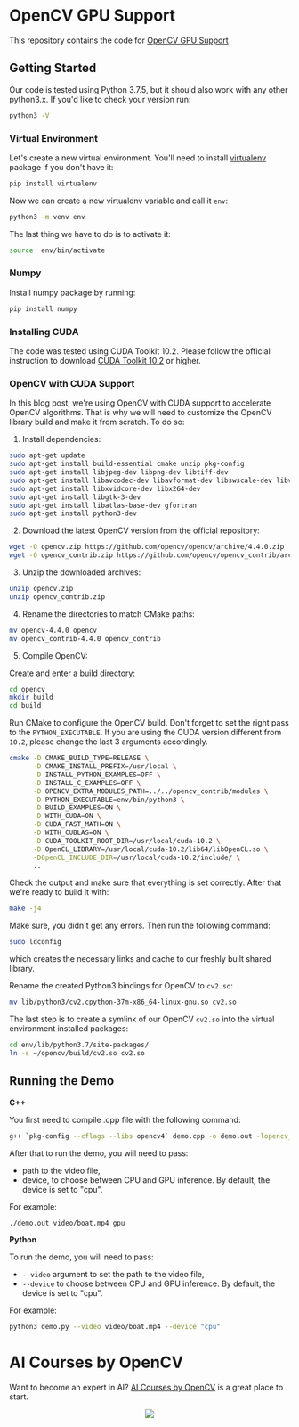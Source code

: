 # OpenCV GPU Support

This repository contains the code for [OpenCV GPU Support](https://www.learnopencv.com/opencv-gpu-support/)

## Getting Started

Our code is tested using Python 3.7.5, but it should also work with any other python3.x. If you'd like to check your
version run:

```bash
python3 -V
```

### Virtual Environment

Let's create a new virtual environment. You'll need to install [virtualenv](https://pypi.org/project/virtualenv/)
package if you don't have it:

```bash
pip install virtualenv
```

Now we can create a new virtualenv variable and call it `env`:

```bash
python3 -m venv env
```

The last thing we have to do is to activate it:

```bash
source  env/bin/activate
```

### Numpy

Install numpy package by running:

```bash
pip install numpy
```

### Installing CUDA

The code was tested using CUDA Toolkit 10.2. Please follow the official instruction to download
[CUDA Toolkit 10.2](https://developer.nvidia.com/cuda-10.2-download-archive) or higher.

### OpenCV with CUDA Support

In this blog post, we're using OpenCV with CUDA support to accelerate OpenCV algorithms. That is why we will need to
customize the OpenCV library build and make it from scratch. To do so:

1. Install dependencies:

```bash
sudo apt-get update
sudo apt-get install build-essential cmake unzip pkg-config
sudo apt-get install libjpeg-dev libpng-dev libtiff-dev
sudo apt-get install libavcodec-dev libavformat-dev libswscale-dev libv4l-dev
sudo apt-get install libxvidcore-dev libx264-dev
sudo apt-get install libgtk-3-dev
sudo apt-get install libatlas-base-dev gfortran
sudo apt-get install python3-dev

```

2. Download the latest OpenCV version from the official repository:

```bash
wget -O opencv.zip https://github.com/opencv/opencv/archive/4.4.0.zip
wget -O opencv_contrib.zip https://github.com/opencv/opencv_contrib/archive/4.4.0.zip
```

3. Unzip the downloaded archives:

```bash
unzip opencv.zip
unzip opencv_contrib.zip
```

4. Rename the directories to match CMake paths:

```bash
mv opencv-4.4.0 opencv
mv opencv_contrib-4.4.0 opencv_contrib
```

5. Compile OpenCV:

Create and enter a build directory:

```bash
cd opencv
mkdir build
cd build
```

Run CMake to configure the OpenCV build. Don't forget to set the right pass to the `PYTHON_EXECUTABLE`. If you are using
the CUDA version different from `10.2`, please change the last 3 arguments accordingly.

```bash
cmake -D CMAKE_BUILD_TYPE=RELEASE \
      -D CMAKE_INSTALL_PREFIX=/usr/local \
      -D INSTALL_PYTHON_EXAMPLES=OFF \
      -D INSTALL_C_EXAMPLES=OFF \
      -D OPENCV_EXTRA_MODULES_PATH=../../opencv_contrib/modules \
      -D PYTHON_EXECUTABLE=env/bin/python3 \
      -D BUILD_EXAMPLES=ON \
      -D WITH_CUDA=ON \
      -D CUDA_FAST_MATH=ON \
      -D WITH_CUBLAS=ON \
      -D CUDA_TOOLKIT_ROOT_DIR=/usr/local/cuda-10.2 \
      -D OpenCL_LIBRARY=/usr/local/cuda-10.2/lib64/libOpenCL.so \
      -DOpenCL_INCLUDE_DIR=/usr/local/cuda-10.2/include/ \
      ..
```

Check the output and make sure that everything is set correctly. After that we're ready to build it with:

```bash
make -j4
```

Make sure, you didn't get any errors. Then run the following command:

```bash
sudo ldconfig
```

which creates the necessary links and cache to our freshly built shared library.

Rename the created Python3 bindings for OpenCV to `cv2.so`:

```bash
mv lib/python3/cv2.cpython-37m-x86_64-linux-gnu.so cv2.so
```

The last step is to create a symlink of our OpenCV `cv2.so` into the virtual environment installed packages:

```bash
cd env/lib/python3.7/site-packages/
ln -s ~/opencv/build/cv2.so cv2.so
```

## Running the Demo

**C++**

You first need to compile .cpp file with the following command:

```bash
g++ `pkg-config --cflags --libs opencv4` demo.cpp -o demo.out -lopencv_core -lopencv_highgui -lopencv_imgcodecs -lopencv_imgproc -lopencv_videoio -lopencv_video -lopencv_cudaarithm -lopencv_cudaoptflow -lopencv_cudaimgproc -lopencv_cudawarping -std=c++11

```

After that to run the demo, you will need to pass:

- path to the video file,
- device, to choose between CPU and GPU inference. By default, the device is set to "cpu".

For example:

```bash
./demo.out video/boat.mp4 gpu
```

**Python**

To run the demo, you will need to pass:

- `--video` argument to set the path to the video file,
- `--device` to choose between CPU and GPU inference. By default, the device is set to "cpu".

For example:

```bash
python3 demo.py --video video/boat.mp4 --device "cpu"
```


# AI Courses by OpenCV

Want to become an expert in AI? [AI Courses by OpenCV](https://opencv.org/courses/) is a great place to start.

<a href="https://opencv.org/courses/">
<p align="center">
<img src="https://www.learnopencv.com/wp-content/uploads/2020/04/AI-Courses-By-OpenCV-Github.png">
</p>
</a>
